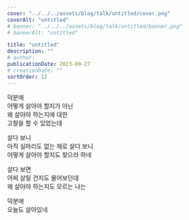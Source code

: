 ```yaml
---
cover: "../../../assets/blog/talk/untitled/cover.png"
coverAlt: "untitled"
# banner: "../../../assets/blog/talk/untitled/banner.png"
# bannerAlt: "untitled"

title: "untitled"
description: ""
# author:
publicationDate: 2023-09-27
# creationDate: ""
sortOrder: 12
---
```


덕분에<br>
어떻게 살아야 할지가 아닌<br>
왜 살아야 하는지에 대한<br>
고찰을 할 수 있었는데

살다 보니<br>
아직 실마리도 없는 채로 살다 보니<br>
어떻게 살아야 할지도 찾으라 하네<br>

살다 보면<br>
어찌 살릴 건지도 물어보던데<br>
왜 살아야 하는지도 모르는 나는

덕분에<br>
오늘도 살아있네
